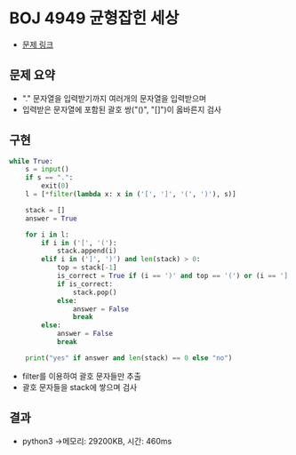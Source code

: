 # BOJ 4949 균형잡힌 세상

- [문제 링크](https://www.acmicpc.net/problem/4949)

## 문제 요약

- "." 문자열을 입력받기까지 여러개의 문자열을 입력받으며
- 입력받은 문자열에 포함된 괄호 쌍("()", "[]")이 옳바른지 검사

## 구현

```python
while True:
    s = input()
    if s == ".":
        exit(0)
    l = [*filter(lambda x: x in ('[', ']', '(', ')'), s)]

    stack = []
    answer = True

    for i in l:
        if i in ('[', '('):
            stack.append(i)
        elif i in (']', ')') and len(stack) > 0:
            top = stack[-1]
            is_correct = True if (i == ')' and top == '(') or (i == ']' and top == '[') else False
            if is_correct:
                stack.pop()
            else:
                answer = False
                break
        else:
            answer = False
            break

    print("yes" if answer and len(stack) == 0 else "no")

```

- filter를 이용하여 괄호 문자들만 추출
- 괄호 문자들을 stack에 쌓으며 검사

## 결과

- python3 ->메모리: 29200KB, 시간: 460ms
